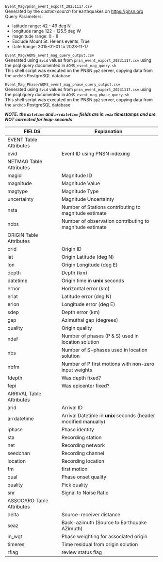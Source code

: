 
`Event_Mag/pnsn_event_export_20231117.csv`  
Generated by the *custom search* for earthquakes on https://pnsn.org  
Query Parameters:
 - latitude range: 42 - 49 deg N
 - longitude range 122 - 125.5 deg W
 - magnitude range: 0 - 8
 - Exclude Mount St. Helens events: True
 - Date Range: 2015-01-01 to 2023-11-17

`Event_Mag/AQMS_event_mag_query_output.csv`  
Generated using `Evid` values from `pnsn_event_export_20231117.csv` using the psql query documented in `AQMS_event_mag_query.sh`  
This shell script was executed on the PNSN `pp2` server, copying data from the `archdb` PostgreSQL database

`Event_Mag_Phase/AQMS_event_mag_phase_query_output.csv`  
Generated using `Evid` values from `pnsn_event_export_20231117.csv` using the psql query documented in `AQMS_event_mag_phase_query.sh`  
This shell script was executed on the PNSN `pp2` server, copying data from the `archdb` PostgreSQL database  

***NOTE: the `datetime` and `arrdatetime` fields are in `unix` timestamps and are NOT corrected for leap-seconds***  

|FIELDS          |Explanation  |
|---------------|-----------------------------|
|EVENT Table Attributes |
|evid            |Event ID using PNSN indexing|
|NETMAG Table Attributes |
|magid           |Magnitude ID|
|magnitude       |Magnitude Value|
|magtype         |Magnitude Type|
|uncertainty     |Magnitude Uncertainty|
|nsta            |Number of Stations contributing to magnitude estimate|
|nobs            |Number of observation contributing to magnitude estimate|
|ORIGIN Table Attributes |
|orid| Origin ID|
|lat| Origin Latitude (deg N)|
|lon| Origin Longitude (deg E)|
|depth| Depth (km)|
|datetime| Origin time in **unix** seconds|
|erhor| Horizontal error (km)|
|erlat| Latitude error (deg N)|
|erlon| Longitude error (deg E)|
|sdep| Depth error (km) |
|gap| Azimuthal gap (degrees)|
|quality| Origin quality|
|ndef| Number of phases (P & S) used in location solution|
|nbs| Number of S-phases used in location solution|
|nbfm| Number of P first motions with non-zero input weights|
|fdepth| Was depth fixed?|
|fepi| Was epicenter fixed?|
|ARRIVAL Table Attributes | 
|arid| Arrival ID|
|arrdatetime| Arrival Datetime in **unix** seconds (header modified manually)|
|iphase| Phase identity|
|sta| Recording station|
|net| Recording network|
|seedchan| Recording channel|
|location| Recording location|
|fm| first motion|
|qual| Phase onset quality|
|quality| Pick quality |
|snr | Signal to Noise Ratio|
|ASSOCARO Table Attributes |
|delta| Source-receiver distance|
|seaz| Back-azimuth (Source to Earthquake AZimuth)|
|in_wgt| Phase weighting for associated origin|
|timeres| Time residual from origin solution|
|rflag | review status flag | 

